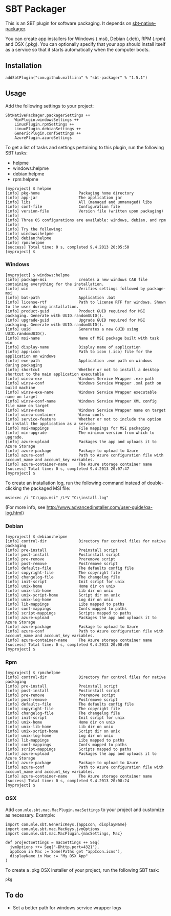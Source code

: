 # SBT Packager #

This is an SBT plugin for software packaging. It depends on [sbt-native-packager](https://github.com/sbt/sbt-native-packager).

You can create app installers for Windows (.msi), Debian (.deb), RPM (.rpm) and OSX (.pkg). You can optionally specify
that your app should install itself as a service so that it starts automatically when the computer boots.

## Installation ##

    addSbtPlugin("com.github.malliina" % "sbt-packager" % "1.5.1")

## Usage ##

Add the following settings to your project:

```
SbtNativePackager.packagerSettings ++
    WinPlugin.windowsSettings ++
    LinuxPlugin.rpmSettings ++
    LinuxPlugin.debianSettings ++
    GenericPlugin.confSettings ++
    AzurePlugin.azureSettings
```

To get a list of tasks and settings pertaining to this plugin, run the following SBT tasks:
- helpme
- windows:helpme
- debian:helpme
- rpm:helpme

```
[myproject] $ helpme
[info] pkg-home                 Packaging home directory
[info] app-jar                  The application jar
[info] libs                     All (managed and unmanaged) libs
[info] conf-file                Configuration file
[info] version-file             Version file (written upon packaging)
[info]
[info] Three OS configurations are available: windows, debian, and rpm
[info]
[info] Try the following:
[info] windows:helpme
[info] debian:helpme
[info] rpm:helpme
[success] Total time: 0 s, completed 9.4.2013 20:05:50
[myproject] $
```

### Windows ###

```
[myproject] $ windows:helpme
[info] package-msi              creates a new windows CAB file containing everything for the installation.
[info] win                      Verifies settings followed by package-msi
[info] bat-path                 Application .bat
[info] license-rtf              Path to license RTF for windows. Shown to the user during installation.
[info] product-guid             Product GUID required for MSI packaging. Generate with UUID.randomUUID().
[info] upgrade-guid             Upgrade GUID required for MSI packaging. Generate with UUID.randomUUID().
[info] uuid                     Generates a new GUID using UUID.randomUUID().
[info] msi-name                 Name of MSI package built with task win
[info] display-name             Display name of application
[info] app-icon                 Path to icon (.ico) file for the application on windows
[info] exe-path                 Application .exe path on windows during packaging
[info] shortcut                 Whether or not to install a desktop shortcut to the main application executable
[info] winsw-exe                Windows Service Wrapper .exe path
[info] winsw-conf               Windows Service Wrapper .xml path on build machine
[info] winsw-exe-name           Windows Service Wrapper executable name on target
[info] winsw-conf-name          Windows Service Wrapper XML config file name on target
[info] winsw-name               Windows Service Wrapper name on target
[info] winsw-container          Winsw confs
[info] service-feature          Whether or not to include the option to install the application as a service
[info] msi-mappings             File mappings for MSI packaging
[info] min-upgrade              The minimum version from which to upgrade.
[info] azure-upload             Packages the app and uploads it to Azure Storage
[info] azure-package            Package to upload to Azure
[info] azure-conf               Path to Azure configuration file with account_name and account_key variables.
[info] azure-container-name     The Azure storage container name
[success] Total time: 0 s, completed 9.4.2013 20:07:47
[myproject] $
```

To create an installation log, run the following command instead of double-clicking the packaged MSI file:

    msiexec /i "C:\app.msi" /L*V "C:\install.log"

(For more info, see http://www.advancedinstaller.com/user-guide/qa-log.html)

### Debian ###

```
[myproject] $ debian:helpme
[info] control-dir              Directory for control files for native packaging
[info] pre-install              Preinstall script
[info] post-install             Postinstall script
[info] pre-remove               Preremove script
[info] post-remove              Postremove script
[info] defaults-file            The defaults config file
[info] copyright-file           The copyright file
[info] changelog-file           The changelog file
[info] init-script              Init script for unix
[info] unix-home                Home dir on unix
[info] unix-lib-home            Lib dir on unix
[info] unix-script-home         Script dir on unix
[info] unix-log-home            Log dir on unix
[info] lib-mappings             Libs mapped to paths
[info] conf-mappings            Confs mapped to paths
[info] script-mappings          Scripts mapped to paths
[info] azure-upload             Packages the app and uploads it to Azure Storage
[info] azure-package            Package to upload to Azure
[info] azure-conf               Path to Azure configuration file with account_name and account_key variables.
[info] azure-container-name     The Azure storage container name
[success] Total time: 0 s, completed 9.4.2013 20:08:06
[myproject] $
```

### Rpm ###

```
[myproject] $ rpm:helpme
[info] control-dir              Directory for control files for native packaging
[info] pre-install              Preinstall script
[info] post-install             Postinstall script
[info] pre-remove               Preremove script
[info] post-remove              Postremove script
[info] defaults-file            The defaults config file
[info] copyright-file           The copyright file
[info] changelog-file           The changelog file
[info] init-script              Init script for unix
[info] unix-home                Home dir on unix
[info] unix-lib-home            Lib dir on unix
[info] unix-script-home         Script dir on unix
[info] unix-log-home            Log dir on unix
[info] lib-mappings             Libs mapped to paths
[info] conf-mappings            Confs mapped to paths
[info] script-mappings          Scripts mapped to paths
[info] azure-upload             Packages the app and uploads it to Azure Storage
[info] azure-package            Package to upload to Azure
[info] azure-conf               Path to Azure configuration file with account_name and account_key variables.
[info] azure-container-name     The Azure storage container name
[success] Total time: 0 s, completed 9.4.2013 20:08:24
[myproject] $
```

### OSX ###

Add `com.mle.sbt.mac.MacPlugin.macSettings` to your project and customize as necessary. Example:

```
import com.mle.sbt.GenericKeys.{appIcon, displayName}
import com.mle.sbt.mac.MacKeys.jvmOptions
import com.mle.sbt.mac.MacPlugin.{macSettings, Mac}

def projectSettings = macSettings ++ Seq(
  jvmOptions ++= Seq("-Dhttp.port=4321"),
  appIcon in Mac := Some(Paths get "appIcon.icns"),
  displayName in Mac := "My OSX App"
)
```

To create a .pkg OSX installer of your project, run the following SBT task:

    pkg

## To do ##

- Set a better path for windows service wrapper logs

